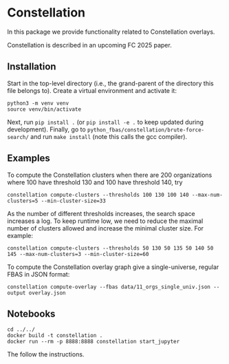 # Constellation

In this package we provide functionality related to Constellation overlays.

Constellation is described in an upcoming FC 2025 paper.

## Installation

Start in the top-level directory (i.e., the grand-parent of the directory this file belongs to).
Create a virtual environment and activate it:
```
python3 -m venv venv
source venv/bin/activate
```
Next, run `pip install .` (or `pip install -e .` to keep updated during development).
Finally, go to `python_fbas/constellation/brute-force-search/` and run `make install` (note this calls the gcc compiler).

## Examples

To compute the Constellation clusters when there are 200 organizations where 100 have threshold 130 and 100 have threshold 140, try
```
constellation compute-clusters --thresholds 100 130 100 140 --max-num-clusters=5 --min-cluster-size=33
```

As the number of different thresholds increases, the search space increases a log.
To keep runtime low, we need to reduce the maximal number of clusters allowed and increase the minimal cluster size.
For example:
```
constellation compute-clusters --thresholds 50 130 50 135 50 140 50 145 --max-num-clusters=3 --min-cluster-size=60
```

To compute the Constellation overlay graph give a single-universe, regular FBAS in JSON format:
```
constellation compute-overlay --fbas data/11_orgs_single_univ.json --output overlay.json
```

## Notebooks

```
cd ../../
docker build -t constellation .
docker run --rm -p 8888:8888 constellation start_jupyter
```
The follow the instructions.
